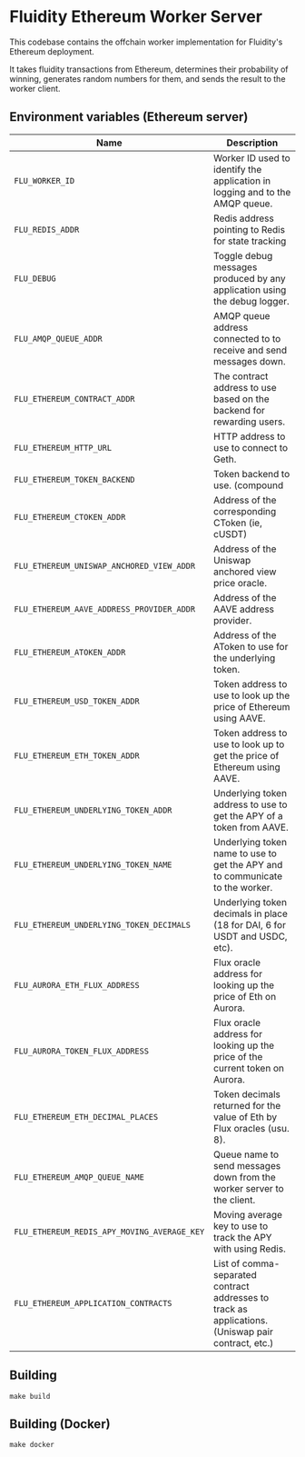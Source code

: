 
# Fluidity Ethereum Worker Server

This codebase contains the offchain worker implementation for Fluidity's
Ethereum deployment.

It takes fluidity transactions from Ethereum, determines their probability of
winning, generates random numbers for them, and sends the result to the worker
client.

## Environment variables (Ethereum server)

|                    Name                    |                                  Description                                  |
|---------------------------------------------|-------------------------------------------------------------------------------|
| `FLU_WORKER_ID`                             | Worker ID used to identify the application in logging and to the AMQP queue.  |
| `FLU_REDIS_ADDR`                            | Redis address pointing to Redis for state tracking							 |
| `FLU_DEBUG`                                 | Toggle debug messages produced by any application using the debug logger.     |
| `FLU_AMQP_QUEUE_ADDR`                       | AMQP queue address connected to to receive and send messages down.            |
| `FLU_ETHEREUM_CONTRACT_ADDR`                | The contract address to use based on the backend for rewarding users.         |
| `FLU_ETHEREUM_HTTP_URL`                     | HTTP address to use to connect to Geth.                                       |
| `FLU_ETHEREUM_TOKEN_BACKEND`                | Token backend to use. (compound|aave).                                        |
| `FLU_ETHEREUM_CTOKEN_ADDR`                  | Address of the corresponding CToken (ie, cUSDT)                               |
| `FLU_ETHEREUM_UNISWAP_ANCHORED_VIEW_ADDR`   | Address of the Uniswap anchored view price oracle.                            |
| `FLU_ETHEREUM_AAVE_ADDRESS_PROVIDER_ADDR`   | Address of the AAVE address provider.                                         |
| `FLU_ETHEREUM_ATOKEN_ADDR`                  | Address of the AToken to use for the underlying token.                        |
| `FLU_ETHEREUM_USD_TOKEN_ADDR`               | Token address to use to look up the price of Ethereum using AAVE.             |
| `FLU_ETHEREUM_ETH_TOKEN_ADDR`               | Token address to use to look up to get the price of Ethereum using AAVE.      |
| `FLU_ETHEREUM_UNDERLYING_TOKEN_ADDR`        | Underlying token address to use to get the APY of a token from AAVE.          |
| `FLU_ETHEREUM_UNDERLYING_TOKEN_NAME`        | Underlying token name to use to get the APY and to communicate to the worker. |
| `FLU_ETHEREUM_UNDERLYING_TOKEN_DECIMALS`    | Underlying token decimals in place (18 for DAI, 6 for USDT and USDC, etc).    |
| `FLU_AURORA_ETH_FLUX_ADDRESS`               | Flux oracle address for looking up the price of Eth on Aurora.                |
| `FLU_AURORA_TOKEN_FLUX_ADDRESS`             | Flux oracle address for looking up the price of the current token on Aurora.  |
| `FLU_ETHEREUM_ETH_DECIMAL_PLACES`           | Token decimals returned for the value of Eth by Flux oracles (usu. 8).        |
| `FLU_ETHEREUM_AMQP_QUEUE_NAME`              | Queue name to send messages down from the worker server to the client.        |
| `FLU_ETHEREUM_REDIS_APY_MOVING_AVERAGE_KEY` | Moving average key to use to track the APY with using Redis.                  |
| `FLU_ETHEREUM_APPLICATION_CONTRACTS`        | List of comma-separated contract addresses to track as applications. (Uniswap pair contract, etc.)          |

## Building

	make build

## Building (Docker)

	make docker
